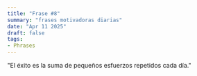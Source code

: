 ```yaml
---
title: "Frase #8"
summary: "frases motivadoras diarias"
date: "Apr 11 2025"
draft: false
tags:
- Phrases
---
```


"El éxito es la suma de pequeños esfuerzos repetidos cada día."
